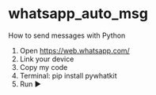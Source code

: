 # whatsapp_auto_msg
How to send messages with Python
1. Open https://web.whatsapp.com/ 
2. Link your device
3. Copy my code
4. Terminal: pip install pywhatkit
5. Run ▶
